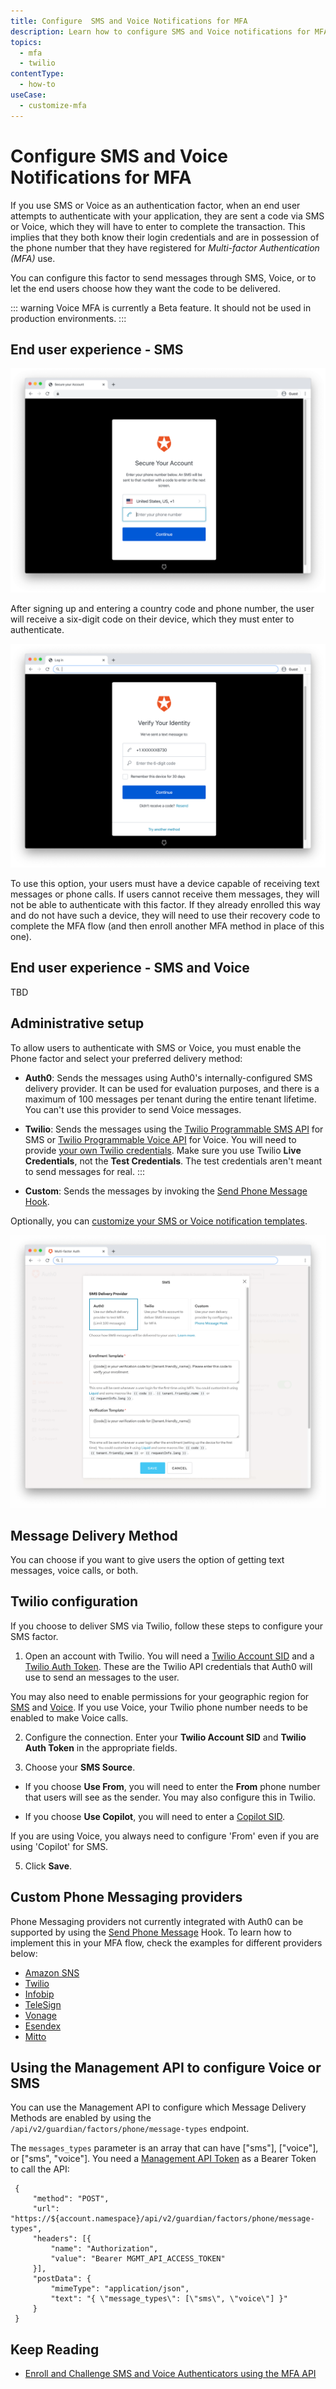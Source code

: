 ```yaml
---
title: Configure  SMS and Voice Notifications for MFA
description: Learn how to configure SMS and Voice notifications for MFA.
topics:
  - mfa
  - twilio
contentType:
  - how-to
useCase:
  - customize-mfa
---
```

# Configure SMS and Voice Notifications for MFA

If you use SMS or Voice as an authentication factor, when an end user attempts to authenticate with your application, they are sent a code via SMS or Voice, which they will have to enter to complete the transaction. This implies that they both know their login credentials and are in possession of the phone number that they have registered for <dfn data-key="multifactor-authentication">Multi-factor Authentication (MFA)</dfn> use.

You can configure this factor to send messages through SMS, Voice, or to let the end users choose how they want the code to be delivered.

::: warning
Voice MFA is currently a Beta feature. It should not be used in production environments.
::: 

## End user experience - SMS

![SMS End User 1](/media/articles/mfa/mfa-sms1.png)

After signing up and entering a country code and phone number, the user will receive a six-digit code on their device, which they must enter to authenticate.

![SMS End User 2](/media/articles/mfa/mfa-sms2.png)

To use this option, your users must have a device capable of receiving text messages or phone calls. If users cannot receive them messages, they will not be able to authenticate with this factor. If they already enrolled this way and do not have such a device, they will need to use their recovery code to complete the MFA flow (and then enroll another MFA method in place of this one).

## End user experience - SMS and Voice

TBD

## Administrative setup

To allow users to authenticate with SMS or Voice, you must enable the Phone factor and select your preferred delivery method:

* **Auth0**: Sends the messages using Auth0's internally-configured SMS delivery provider. It can be used for evaluation purposes, and there is a maximum of 100 messages per tenant during the entire tenant lifetime. You can't use this provider to send Voice messages.

* **Twilio**: Sends the messages using the [Twilio Programmable SMS API](https://www.twilio.com/sms) for SMS or [Twilio Programmable Voice API](https://www.twilio.com/voice) for Voice. You will need to provide [your own Twilio credentials](#twilio-configuration). Make sure you use Twilio  **Live Credentials**, not the **Test Credentials**. The test credentials aren't meant to send messages for real.
:::

* **Custom**: Sends the messages by invoking the [Send Phone Message Hook](/hooks/extensibility-points/send-phone-message).

Optionally, you can [customize your SMS or Voice notification templates](/mfa/guides/customize-phone-messages).

![MFA SMS Settings](/media/articles/mfa/sms-settings.png)

## Message Delivery Method

You can choose if you want to give users the option of getting text messages, voice calls, or both.

## Twilio configuration

If you choose to deliver SMS via Twilio, follow these steps to configure your SMS factor.

1. Open an account with Twilio. You will need a [Twilio Account SID](https://www.twilio.com/help/faq/twilio-basics/what-is-an-application-sid) and a [Twilio Auth Token](https://www.twilio.com/help/faq/twilio-basics/what-is-the-auth-token-and-how-can-i-change-it). These are the Twilio API credentials that Auth0 will use to send an messages to the user. 

  You may also need to enable permissions for your geographic region for [SMS](https://support.twilio.com/hc/en-us/articles/223181108-How-International-SMS-Permissions-work) and [Voice](https://www.twilio.com/console/voice/calls/geo-permissions). If you use Voice, your Twilio phone number needs to be enabled to make Voice calls.

2. Configure the connection. Enter your **Twilio Account SID** and **Twilio Auth Token** in the appropriate fields.

3. Choose your **SMS Source**.

  * If you choose **Use From**, you will need to enter the **From** phone number that users will see as the sender. You may also configure this in Twilio. 

  * If you choose **Use Copilot**, you will need to enter a [Copilot SID](https://www.twilio.com/docs/api/rest/sending-messages-copilot).

  If you are using Voice, you always need to configure 'From' even if you are using 'Copilot' for SMS.

5. Click **Save**.

## Custom Phone Messaging providers

Phone Messaging providers not currently integrated with Auth0 can be supported by using the [Send Phone Message](/hooks/extensibility-points/send-phone-message) Hook. To learn how to implement this in your MFA flow, check the examples for different providers below:

* [Amazon SNS](/mfa/send-phone-message-hook-amazon-sns)
* [Twilio](/mfa/send-phone-message-hook-twilio)
* [Infobip](/mfa/send-phone-message-hook-infobip)
* [TeleSign](/mfa/send-phone-message-hook-telesign)
* [Vonage](/mfa/send-phone-message-hook-vonage)
* [Esendex](/mfa/send-phone-message-hook-esendex)
* [Mitto](/mfa/send-phone-message-hook-mitto)

## Using the Management API to configure Voice or SMS

You can use the Management API to configure which Message Delivery Methods are enabled by using the `/api/v2/guardian/factors/phone/message-types` endpoint. 

The `messages_types` parameter is an array that can have ["sms"], ["voice"], or ["sms", "voice"]. You need a [Management API Token](https://auth0.com/docs/api/management/v2/tokens) as a Bearer Token to call the API:

 ```har
  {
      "method": "POST",
      "url": "https://${account.namespace}/api/v2/guardian/factors/phone/message-types",
      "headers": [{
          "name": "Authorization",
          "value": "Bearer MGMT_API_ACCESS_TOKEN"
      }],
      "postData": {
          "mimeType": "application/json",
          "text": "{ \"message_types\": [\"sms\", \"voice\"] }"
      }
  }
```

## Keep Reading

* [Enroll and Challenge SMS and Voice Authenticators using the MFA API](/mfa/guides/mfa-api/phone)
